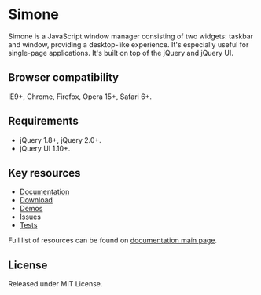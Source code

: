 # Simone
Simone is a JavaScript window manager consisting of two widgets: taskbar and window, providing a desktop-like experience. It's especially useful for single-page applications. It's built on top of the jQuery and jQuery UI.

## Browser compatibility
IE9+, Chrome, Firefox, Opera 15+, Safari 6+.

## Requirements
* jQuery 1.8+, jQuery 2.0+.
* jQuery UI 1.10+.

## Key resources
* [Documentation](http://cezarykluczynski.github.io/simone/docs/index.html)
* [Download](http://cezarykluczynski.github.io/simone/docs/download.html)
* [Demos](http://cezarykluczynski.github.io/simone/docs/demos.html)
* [Issues](http://cezarykluczynski.github.io/simone/docs/issues.html)
* [Tests](http://cezarykluczynski.github.io/simone/docs/tests.html)

Full list of resources can be found on [documentation main page](http://cezarykluczynski.github.io/simone/docs/index.html).

## License
Released under MIT License.